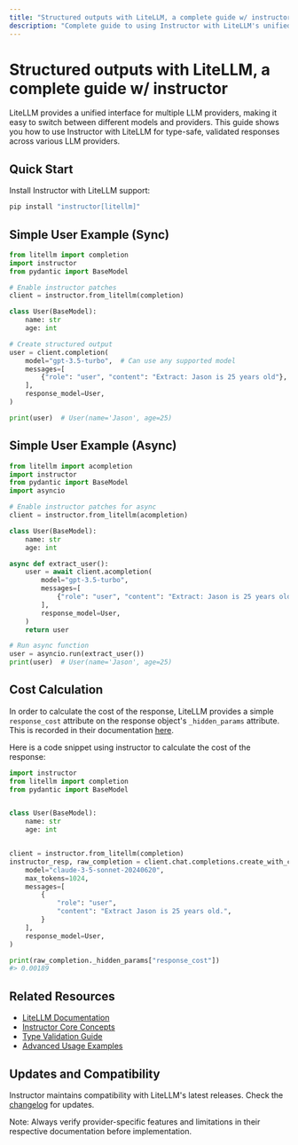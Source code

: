 ```yaml
---
title: "Structured outputs with LiteLLM, a complete guide w/ instructor"
description: "Complete guide to using Instructor with LiteLLM's unified interface. Learn how to generate structured, type-safe outputs across multiple LLM providers."
---
```


# Structured outputs with LiteLLM, a complete guide w/ instructor

LiteLLM provides a unified interface for multiple LLM providers, making it easy to switch between different models and providers. This guide shows you how to use Instructor with LiteLLM for type-safe, validated responses across various LLM providers.

## Quick Start

Install Instructor with LiteLLM support:

```bash
pip install "instructor[litellm]"
```

## Simple User Example (Sync)

```python
from litellm import completion
import instructor
from pydantic import BaseModel

# Enable instructor patches
client = instructor.from_litellm(completion)

class User(BaseModel):
    name: str
    age: int

# Create structured output
user = client.completion(
    model="gpt-3.5-turbo",  # Can use any supported model
    messages=[
        {"role": "user", "content": "Extract: Jason is 25 years old"},
    ],
    response_model=User,
)

print(user)  # User(name='Jason', age=25)
```

## Simple User Example (Async)

```python
from litellm import acompletion
import instructor
from pydantic import BaseModel
import asyncio

# Enable instructor patches for async
client = instructor.from_litellm(acompletion)

class User(BaseModel):
    name: str
    age: int

async def extract_user():
    user = await client.acompletion(
        model="gpt-3.5-turbo",
        messages=[
            {"role": "user", "content": "Extract: Jason is 25 years old"},
        ],
        response_model=User,
    )
    return user

# Run async function
user = asyncio.run(extract_user())
print(user)  # User(name='Jason', age=25)
```

## Cost Calculation

In order to calculate the cost of the response, LiteLLM provides a simple `response_cost` attribute on the response object's `_hidden_params` attribute. This is recorded in their documentation [here](https://docs.litellm.ai/docs/completion/token_usage#6-completion_cost).

Here is a code snippet using instructor to calculate the cost of the response:

```python
import instructor
from litellm import completion
from pydantic import BaseModel


class User(BaseModel):
    name: str
    age: int


client = instructor.from_litellm(completion)
instructor_resp, raw_completion = client.chat.completions.create_with_completion(
    model="claude-3-5-sonnet-20240620",
    max_tokens=1024,
    messages=[
        {
            "role": "user",
            "content": "Extract Jason is 25 years old.",
        }
    ],
    response_model=User,
)

print(raw_completion._hidden_params["response_cost"])
#> 0.00189
```

## Related Resources

- [LiteLLM Documentation](https://docs.litellm.ai/)
- [Instructor Core Concepts](../concepts/index.md)
- [Type Validation Guide](../concepts/validation.md)
- [Advanced Usage Examples](../examples/index.md)

## Updates and Compatibility

Instructor maintains compatibility with LiteLLM's latest releases. Check the [changelog](https://github.com/jxnl/instructor/blob/main/CHANGELOG.md) for updates.

Note: Always verify provider-specific features and limitations in their respective documentation before implementation.
